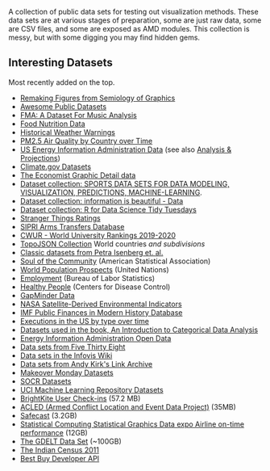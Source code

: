 A collection of public data sets for testing out visualization methods. These data sets are at various stages of preparation, some are just raw data, some are CSV files, and some are exposed as AMD modules. This collection is messy, but with some digging you may find hidden gems.

## Interesting Datasets

Most recently added on the top.
 * [Remaking Figures from Semiology of Graphics](https://github.com/nicolaskruchten/semiology_of_graphics)
 * [Awesome Public Datasets](https://github.com/awesomedata/awesome-public-datasets)
 * [FMA: A Dataset For Music Analysis](https://github.com/mdeff/fma)
 * [Food Nutrition Data](https://fdc.nal.usda.gov/download-datasets.html)
 * [Historical Weather Warnings](https://mesonet.agron.iastate.edu/request/gis/watchwarn.phtml)
 * [PM2.5 Air Quality by Country over Time](https://github.com/maurosc3ner/uspm25_2000_2018/blob/master/data/pm2.5byCounty.csv)
 * [US Energy Information Administration Data](https://www.eia.gov/electricity/data.php#sales) (see also [Analysis & Projections](https://www.eia.gov/electricity/data/eia860M/))
 * [Climate.gov Datasets](https://www.climate.gov/maps-data/datasets)
 * [The Economist Graphic Detail data](https://github.com/TheEconomist/graphic-detail-data)
 * [Dataset collection: SPORTS DATA SETS FOR DATA MODELING, VISUALIZATION, PREDICTIONS, MACHINE-LEARNING](https://sports-statistics.com/sports-statistics-datasets-for-research-modeling-predictions-machine-learning-ai/).
 * [Dataset collection: information is beautiful - Data](https://informationisbeautiful.net/data/)
 * [Dataset collection: R for Data Science Tidy Tuesdays](https://github.com/rfordatascience/tidytuesday)
 * [Stranger Things Ratings](https://data.world/priyankad0993/stranger-things-episode-ratings)
 * [SIPRI Arms Transfers Database](https://www.sipri.org/databases/armstransfers)
 * [CWUR - World University Rankings 2019-2020](https://cwur.org/2019-2020.php)
 * [TopoJSON Collection](https://bl.ocks.org/FrissAnalytics/a5b18dc15b73f34f92c7448cbb62c38e) World countries _and subdivisions_
 * [Classic datasets from Petra Isenberg et. al.](https://perso.telecom-paristech.fr/eagan/class/igr204/datasets)
 * [Soul of the Community](http://streaming.stat.iastate.edu/dataexpo/2013/) (American Statistical Association)
 * [World Population Prospects](http://esa.un.org/wpp/Excel-Data/population.htm) (United Nations)
 * [Employment](http://www.bls.gov/data/) (Bureau of Labor Statistics)
 * [Healthy People](http://visualizing.org/datasets/healthy-people-2010) (Centers for Disease Control)
 * [GapMinder Data](http://www.gapminder.org/data/)
 * [NASA Satellite-Derived Environmental Indicators](http://sedac.ciesin.columbia.edu/data/collection/sdei)
 * [IMF Public Finances in Modern History Database](http://www.imf.org/external/np/fad/histdb/)
 * [Executions in the US by type over time](http://www.deathpenaltyinfo.org/views-executions)
 * [Datasets used in the book, An Introduction to Categorical Data Analysis](http://lib.stat.cmu.edu/datasets/agresti)
 * [Energy Information Administration Open Data](http://www.eia.gov/beta/api/)
 * [Data sets from Five Thirty Eight](https://github.com/fivethirtyeight/data)
 * [Data sets in the Infovis Wiki](http://www.infovis-wiki.net/index.php?title=Data_Libraries)
 * [Data sets from Andy Kirk's Link Archive](http://www.visualisingdata.com/2017/02/archiving-collection-places-access-data/)
 * [Makeover Monday Datasets](http://www.makeovermonday.co.uk/data/)
 * [SOCR Datasets](http://wiki.socr.umich.edu/index.php/SOCR_Data)
 * [UCI Machine Learning Repository Datasets](https://archive.ics.uci.edu/ml/datasets)
 * [BrightKite User Check-ins](http://snap.stanford.edu/data/loc-brightkite.html) (57.2 MB)
 * [ACLED (Armed Conflict Location and Event Data Project)](https://www.acleddata.com/data/) (35MB)
 * [Safecast](https://blog.safecast.org/data/) (3.2GB)
 * [Statistical Computing Statistical Graphics Data expo Airline on-time performance](http://stat-computing.org/dataexpo/2009/) (12GB)
 * [The GDELT Data Set](https://www.gdeltproject.org/data.html#rawdatafiles) (~100GB)
 * [The Indian Census 2011](http://censusindia.gov.in/2011-Common/CensusData2011.html)
 * [Best Buy Developer API](https://developer.bestbuy.com/)
